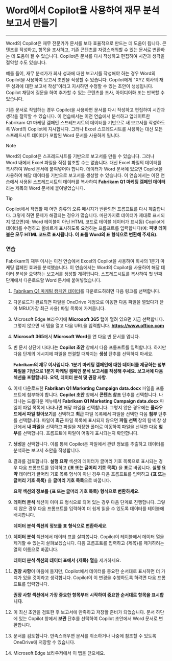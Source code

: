 # Word에서 Copilot을 사용하여 재무 분석 보고서 만들기
---
Word의 Copilot은 재무 전문가가 문서를 보다 효율적으로 만드는 데 도움이 됩니다. 콘텐츠를 작성하고, 항목을 조사하고, 기존 콘텐츠를 자랑스러워할 수 있는 문서로 변환하는 데 도움이 될 수 있습니다. Copilot은 문서를 다시 작성하고 편집하여 시간과 생각을 절약할 수도 있습니다.

예를 들어, 재무 분석가가 회사 성과에 대한 보고서를 작성해야 하는 경우 Word의 Copilot을 사용하여 보고서 초안을 작성할 수 있습니다. Copilot에게 "XYZ 회사의 재무 성과에 대한 보고서 작성"이라고 지시하면 수정할 수 있는 초안이 생성됩니다. Copilot 채팅에 질문을 하여 추가할 수 있는 콘텐츠를 조사, 아이디어화 또는 반복할 수 있습니다.

기존 문서로 작업하는 경우 Copilot을 사용하면 문서를 다시 작성하고 편집하여 시간과 생각을 절약할 수 있습니다. 이 연습에서는 이전 연습에서 분석하고 업데이트한 Fabrikam Q1 마케팅 캠페인 스프레드시트의 데이터를 기반으로 새 보고서를 작성하도록 Word의 Copilot에 지시합니다. 그러나 Excel 스프레드시트를 사용하는 대신 모든 스프레드시트 데이터가 포함된 Word 문서를 사용하게 됩니다.

> [!NOTE]
> Word의 Copilot은 스프레드시트를 기반으로 보고서를 만들 수 있습니다. 그러나 Word 내에서 Excel 파일을 직접 참조할 수는 없습니다. 대신 Excel 파일의 데이터를 복사하여 Word 문서에 붙여넣어야 합니다. 데이터가 Word 문서에 있으면 Copilot을 사용하여 해당 데이터를 기반으로 보고서를 생성할 수 있습니다. 이 연습에서는 이전 연습에서 사용된 스프레드시트의 데이터를 복사하여 **Fabrikam Q1 마케팅 캠페인 데이터**라는 제목의 Word 문서에 붙여넣었습니다.

> [!TIP]
> Copilot에서 작업할 때 어떤 종류의 오류 메시지가 반환되면 프롬프트를 다시 제출합니다. 그렇게 하면 문제가 해결되는 경우가 많습니다. 마찬가지로 데이터가 제대로 표시되지 않으면(예: Word 테이블이 아닌 HTML 코드로 테이블 데이터가 표시됨) Copilot에 데이터를 수정하고 올바르게 표시하도록 요청하는 프롬프트를 입력합니다(예: **피벗 테이블은 모두 HTML 코드로 표시됩니다. 이 표를 Word의 표 형식으로 변환해 주세요).**

### 연습

Fabrikam의 재무 이사는 이전 연습에서 Excel의 Copilot을 사용하여 회사의 1분기 마케팅 캠페인 효과를 분석했습니다. 이 연습에서는 Word의 Copilot을 사용하여 해당 데이터 분석을 요약하는 보고서를 생성할 계획입니다. 스프레드시트를 복사하여 첫 번째 단계에서 다운로드할 Word 문서에 붙여넣었습니다.

1.  [Fabrikam Q1 마케팅 캠페인 데이터](https://edxinteractivepage.blob.core.windows.net/ms-4004/Fabrikam%20Q1%20marketing%20campaign%20data.docx)를 다운로드하려면 다음 링크를 선택합니다.
2.  다운로드가 완료되면 파일을 OneDrive 계정으로 이동한 다음 파일을 열었다가 닫아 MRU(가장 최근 사용) 파일 목록에 가져옵니다.
3.  Microsoft Edge 브라우저에 **Microsoft 365** 탭이 열려 있으면 지금 선택합니다. 그렇지 않으면 새 탭을 열고 다음 URL을 입력합니다. **https://www.office.com** 
4.  **Microsoft 365**에서 **Microsoft Word**를 연 다음 빈 문서를 엽니다.
5.  빈 문서 상단에 나타나는 **Copilot 초안** 창에서 다음 프롬프트를 입력합니다. 하지만 다음 단계의 메시지에 파일을 연결할 때까지는 **생성** 단추를 선택하지 마세요.
    
    **Fabrikam의 재무 이사입니다. 1분기 마케팅 캠페인에 대한 데이터를 제공하는 첨부 파일을 기반으로 1분기 마케팅 캠페인 분석 보고서를 작성해 주세요. 보고서에 다음 섹션을 포함합니다. 요약, 데이터 분석 및 권장 사항**.
6.  이제 다운로드한 **Fabrikam Q1 Marketing Campaign data.docx** 파일을 프롬프트에 첨부해야 합니다. **Copilot 초안** 창에서 **콘텐츠 참조** 단추를 선택합니다. 나타나는 드롭다운 메뉴에서 **Fabrikam Q1 Marketing Campaign data.docx** 파일이 파일 목록에 나타나면 해당 파일을 선택합니다. 그렇지 않은 경우에는 **클라우드에서 파일 찾아보기**를 선택하고 **최근** 파일 목록에서 파일을 선택한 다음 **첨부** 단추를 선택합니다. 파일이 **최근** 파일 목록에 표시되지 않으면 **파일 선택** 창의 탐색 창 상단에서 **내 파일**을 선택하고 파일을 저장한 폴더로 이동하여 파일을 선택한 다음 **첨부**를 선택합니다. 프롬프트에 파일이 어떻게 표시되는지 확인합니다.
7.  **생성**을 선택합니다. 이를 통해 Copilot은 파일에서 관련 정보를 추출하고 데이터를 분석하는 보고서 초안을 작성합니다.
8.  결과를 검토합니다. **실행 요약** 섹션의 데이터가 글머리 기호 목록으로 표시되는 경우 다음 프롬프트를 입력하고 **\{표 또는 글머리 기호 목록\}** 을 **표**로 바꿉니다. **실행 요약** 데이터가 글머리 기호 목록 형식이 아닌 경우 다음 프롬프트를 입력하고 **\{표 또는 글머리 기호 목록\}** 을 **글머리 기호 목록**으로 바꿉니다.
    
    **요약 섹션의 정보를 \{표 또는 글머리 기호 목록\} 형식으로 변환하세요**.
9.  **데이터 분석** 섹션이 이미 표 형식으로 되어 있는 경우 다음 단계로 진행합니다. 그렇지 않은 경우 다음 프롬프트를 입력하여 더 쉽게 읽을 수 있도록 데이터를 테이블에 배치합니다.
    
    **데이터 분석 섹션의 정보를 표 형식으로 변환하세요**.
10. **데이터 분석** 섹션에서 데이터 표를 살펴봅니다. Copilot이 테이블에서 데이터 열을 제거할 수 있는지 살펴보겠습니다. 다음 프롬프트를 입력하고 \{제목\}를 제거하려는 열의 이름으로 바꿉니다.
    
    **데이터 분석 섹션의 데이터 표에서 \{제목\} 열**을 제거하세요.
11. **권장 사항**이 마음에 들지만, Copilot에서 데이터를 중요한 순서대로 표시하면 더 가치가 있을 것이라고 생각합니다. Copilot이 이 변경을 수행하도록 하려면 다음 프롬프트를 입력합니다.
    
    **권장 사항 섹션에서 가장 중요한 항목부터 시작하여 중요한 순서대로 항목을 표시합니다**.
12. 이 최신 초안을 검토한 후 보고서에 만족하고 저장할 준비가 되었습니다. 문서 하단에 있는 Copilot 창에서 **보관** 단추를 선택하여 Copilot 초안에서 Word 문서로 변환합니다.
13. 문서를 검토합니다. 만족스러우면 문서를 취소하거나 나중에 참조할 수 있도록 OneDrive에 저장할 수 있습니다.
14. Microsoft Edge 브라우저에서 이 탭을 닫으세요.
